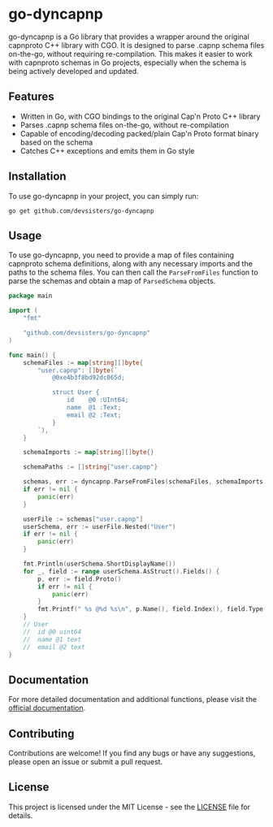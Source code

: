 # go-dyncapnp

go-dyncapnp is a Go library that provides a wrapper around the original capnproto C++ library with CGO. It is designed to parse .capnp schema files on-the-go, without requiring re-compilation. This makes it easier to work with capnproto schemas in Go projects, especially when the schema is being actively developed and updated.

## Features

- Written in Go, with CGO bindings to the original Cap'n Proto C++ library
- Parses .capnp schema files on-the-go, without re-compilation
- Capable of encoding/decoding packed/plain Cap'n Proto format binary based on the schema
- Catches C++ exceptions and emits them in Go style

## Installation

To use go-dyncapnp in your project, you can simply run:

```
go get github.com/devsisters/go-dyncapnp
```

## Usage

To use go-dyncapnp, you need to provide a map of files containing capnproto schema definitions, along with any necessary imports and the paths to the schema files. You can then call the `ParseFromFiles` function to parse the schemas and obtain a map of `ParsedSchema` objects.

```go
package main

import (
    "fmt"

    "github.com/devsisters/go-dyncapnp"
)

func main() {
	schemaFiles := map[string][]byte{
		"user.capnp": []byte(`
            @0xe4b3f8bd92dc065d;

            struct User {
                id    @0 :UInt64;
                name  @1 :Text;
                email @2 :Text;
            }
        `),
	}

	schemaImports := map[string][]byte{}

	schemaPaths := []string{"user.capnp"}

	schemas, err := dyncapnp.ParseFromFiles(schemaFiles, schemaImports, schemaPaths)
	if err != nil {
		panic(err)
	}

	userFile := schemas["user.capnp"]
	userSchema, err := userFile.Nested("User")
	if err != nil {
		panic(err)
	}

	fmt.Println(userSchema.ShortDisplayName())
	for _, field := range userSchema.AsStruct().Fields() {
		p, err := field.Proto()
		if err != nil {
			panic(err)
		}
		fmt.Printf(" %s @%d %s\n", p.Name(), field.Index(), field.Type().Which())
	}
	// User
	//  id @0 uint64
	//  name @1 text
	//  email @2 text
}
```

## Documentation

For more detailed documentation and additional functions, please visit the [official documentation](https://pkg.go.dev/github.com/devsisters/go-dyncapnp).

## Contributing

Contributions are welcome! If you find any bugs or have any suggestions, please open an issue or submit a pull request.

## License

This project is licensed under the MIT License - see the [LICENSE](LICENSE) file for details.
